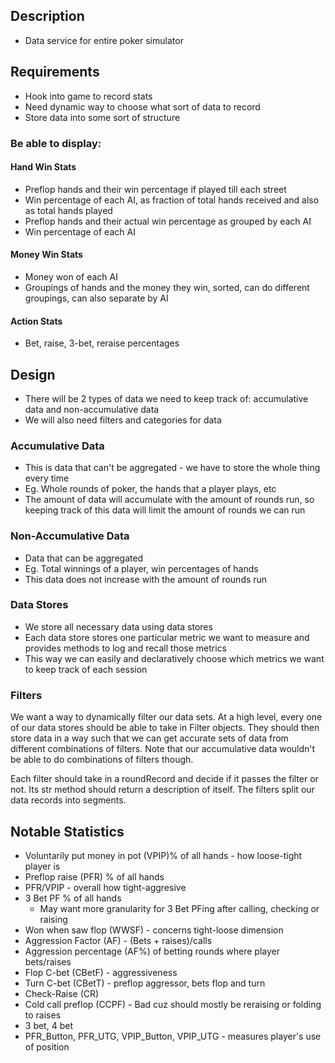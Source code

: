 ## Description
- Data service for entire poker simulator

## Requirements
- Hook into game to record stats
- Need dynamic way to choose what sort of data to record
- Store data into some sort of structure

### Be able to display:

#### Hand Win Stats
- Preflop hands and their win percentage if played till each street
- Win percentage of each AI, as fraction of total hands received and also as total hands played
- Preflop hands and their actual win percentage as grouped by each AI
- Win percentage of each AI

#### Money Win Stats
- Money won of each AI
- Groupings of hands and the money they win, sorted, can do different groupings, can also separate by AI

#### Action Stats
- Bet, raise, 3-bet, reraise percentages

## Design
- There will be 2 types of data we need to keep track of: accumulative data and non-accumulative data
- We will also need filters and categories for data

### Accumulative Data
- This is data that can't be aggregated - we have to store the whole thing every time
- Eg. Whole rounds of poker, the hands that a player plays, etc
- The amount of data will accumulate with the amount of rounds run, so keeping track of this data will
limit the amount of rounds we can run

### Non-Accumulative Data
- Data that can be aggregated
- Eg. Total winnings of a player, win percentages of hands
- This data does not increase with the amount of rounds run

### Data Stores
- We store all necessary data using data stores
- Each data store stores one particular metric we want to measure and provides methods to log and recall
those metrics
- This way we can easily and declaratively choose which metrics we want to keep track of each session

### Filters
We want a way to dynamically filter our data sets. At a high level,
every one of our data stores should be able to take in Filter objects. They should then store data in a way 
such that we can get accurate sets of data from different combinations of filters. Note that our accumulative 
data wouldn't be able to do combinations of filters though.

Each filter should take in a roundRecord and decide if it passes the filter or not. Its str method should
return a description of itself. The filters split our data records into segments. 

## Notable Statistics
- Voluntarily put money in pot (VPIP)% of all hands - how loose-tight player is
- Preflop raise (PFR) % of all hands
- PFR/VPIP - overall how tight-aggresive
- 3 Bet PF % of all hands
	- May want more granularity for 3 Bet PFing after calling, checking or raising
- Won when saw flop (WWSF) - concerns tight-loose dimension
- Aggression Factor (AF) - (Bets + raises)/calls
- Aggression percentage (AF%) of betting rounds where player bets/raises
- Flop C-bet (CBetF) - aggressiveness
- Turn C-bet (CBetT) - preflop aggressor, bets flop and turn
- Check-Raise (CR)
- Cold call preflop (CCPF) - Bad cuz should mostly be reraising or folding to raises
- 3 bet, 4 bet
- PFR_Button, PFR_UTG, VPIP_Button, VPIP_UTG - measures player's use of position